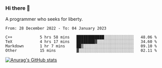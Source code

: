 ### Hi there 👋

<!--
**shejialuo/shejialuo** is a ✨ _special_ ✨ repository because its `README.md` (this file) appears on your GitHub profile.

Here are some ideas to get you started:

- 🔭 I’m currently working on ...
- 🌱 I’m currently learning ...
- 👯 I’m looking to collaborate on ...
- 🤔 I’m looking for help with ...
- 💬 Ask me about ...
- 📫 How to reach me: ...
- 😄 Pronouns: ...
- ⚡ Fun fact: ...
-->

A programmer who seeks for liberty.

<!--START_SECTION:waka-->

```text
From: 28 December 2022 - To: 04 January 2023

C++            5 hrs 58 mins   ████████████░░░░░░░░░░░░░   48.06 %
TeX            4 hrs 17 mins   ████████▓░░░░░░░░░░░░░░░░   34.60 %
Markdown       1 hr 7 mins     ██▒░░░░░░░░░░░░░░░░░░░░░░   09.10 %
Other          15 mins         ▓░░░░░░░░░░░░░░░░░░░░░░░░   02.11 %
```

<!--END_SECTION:waka-->

[![Anurag's GitHub stats](https://github-readme-stats.vercel.app/api?username=shejialuo&show_icons=true&theme=dracula)](https://github.com/anuraghazra/github-readme-stats)
